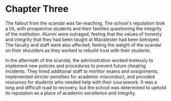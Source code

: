 # Chapter Three

The fallout from the scandal was far-reaching. The school's reputation took a hit, with prospective students and their families questioning the integrity of the institution. Alumni were outraged, feeling that the values of honesty and integrity that they had been taught at Macalester had been betrayed. The faculty and staff were also affected, feeling the weight of the scandal on their shoulders as they worked to rebuild trust with their students.

In the aftermath of the scandal, the administration worked tirelessly to implement new policies and procedures to prevent future cheating incidents. They hired additional staff to monitor exams and assignments, implemented stricter penalties for academic misconduct, and provided resources for students who needed help with their coursework. It was a long and difficult road to recovery, but the school was determined to uphold its reputation as a place of academic excellence and integrity.